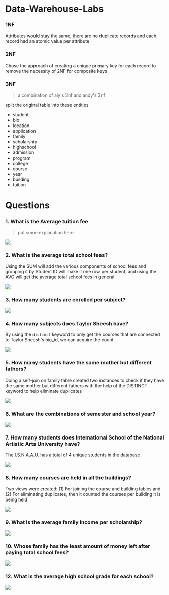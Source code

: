 # Data-Warehouse-Labs

### 1NF 

Attributes would stay the same, there are no duplicate records and each record had an atomic value per attribute

### 2NF

Chose the approach of creating a unique primary key for each record to remove the necessity of 2NF for composite keys

### 3NF

> a combination of aly's 3nf and andy's 3nf

split the original table into these entities
- student
- bio
- location
- application
- family
- scholarship
- highschool
- admission
- program
- college
- course
- year
- building
- tuition

# Questions

### 1. What is the Average tuition fee

> put some explanation here

![](images/q1.png)

### 2. What is the average total school fees?

Using the SUM will add the various components of school fees and grouping it by Student ID will make it one row per student, and using the AVG will get the average total school fees in general

![](images/q2.png)

### 3. How many students are enrolled per subject?

![](images/q3.png)

### 4. How many subjects does Taylor Sheesh have?

By using the `distinct` keyword to only get the courses that are connected to Taylor Sheesh's bio_id, we can acquire the count

![](images/q4.png)

### 5. How many students have the same mother but different fathers?

Doing a self-join on family table created two instances to check if they have the same mother but different fathers with the help of the DISTINCT keyword to help eliminate duplicates

![](images/q5.png)

### 6. What are the combinations of semester and school year?

![](images/q6.png)

### 7. How many students does Intemational School of the National Artistic Arts University have?

The I.S.N.A.A.U. has a total of 4 unique students in the database

![](images/q7.png)

### 8. How many courses are held in all the buildings?

Two views were created: (1) For joining the course and building tables and (2) For eliminating duplicates, then it counted the courses per building it is being held

![](images/q8.png)

### 9. What is the average family income per scholarship?

![](images/q9.png)

### 10. Whose family has the least amount of money left after paying total school fees?

![](images/q10.png)

### 12. What is the average high school grade for each school?

![](images/q12.png)
